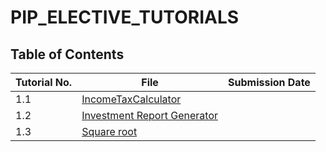 # PIP_ELECTIVE_TUTORIALS

## Table of Contents
|Tutorial No. | File          | Submission Date|
|-------------|---------------|----------------|
|1.1          |[IncomeTaxCalculator](https://github.com/thoms004/PIP_ELECTIVE_TUTORIALS/blob/main/TUTORIAL%201/1.IncomeTaxCalculator.py) |                |
|1.2          |[Investment Report Generator](https://github.com/thoms004/PIP_ELECTIVE_TUTORIALS/blob/main/TUTORIAL%201/2.Investment%20Report%20Generator.py)               |                |
|1.3          |[Square root](https://github.com/thoms004/PIP_ELECTIVE_TUTORIALS/blob/e6edb5b5c9c78c4cc3385fd91f6f5065af079f90/TUTORIAL%201/3.Square%20root.py)| 
